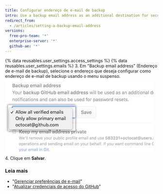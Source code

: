 ```yaml
---
title: Configurar endereço de e-mail de backup
intro: Use a backup email address as an additional destination for security-relevant account notifications{% if currentVersion != "github-ae@latest" %} and to securely reset your password if you can no longer access your primary email address{% endif %}.
redirect_from:
  - /articles/setting-a-backup-email-address
versions:
  free-pro-team: '*'
  enterprise-server: '*'
  github-ae: '*'
---
```


{% data reusables.user_settings.access_settings %}
{% data reusables.user_settings.emails %}
3. Em "Backup email address" (Endereço de e-mail de backup), selecione o endereço que deseja configurar como endereço de e-mail de backup usando o menu suspenso. ![Endereço de e-mail de backup](/assets/images/help/settings/backup-email-address.png)
4. Clique em **Salvar**.

### Leia mais

- "[Gerenciar preferências de e-mail](/articles/managing-email-preferences/)"
- "[Atualizar credenciais de acesso do GitHub](/articles/updating-your-github-access-credentials/)"
